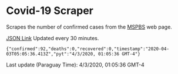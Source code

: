 # Covid-19 Scraper

Scrapes the number of confirmed cases from the [MSPBS](https://www.mspbs.gov.py/covid-19.php) web page.

[JSON Link](https://jmayalag.github.io/covid19-scrape/cases.json)
Updated every 30 minutes.
```
{"confirmed":92,"deaths":0,"recovered":0,"timestamp":"2020-04-03T05:05:36.413Z","pyt":"4/3/2020, 01:05:36 GMT-4"}
```
Last update (Paraguay Time): 4/3/2020, 01:05:36 GMT-4